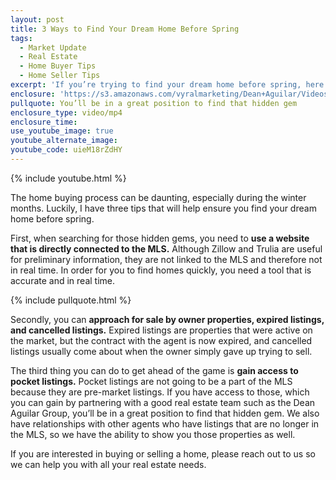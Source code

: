 ```yaml
---
layout: post
title: 3 Ways to Find Your Dream Home Before Spring
tags:
  - Market Update
  - Real Estate
  - Home Buyer Tips
  - Home Seller Tips
excerpt: 'If you’re trying to find your dream home before spring, here are the best ways to make sure you find that hidden gem.'
enclosure: 'https://s3.amazonaws.com/vyralmarketing/Dean+Aguilar/Videos/3+Ways+to+Find+Your+Dream+Home+Before+Spring+-+San+Diego+Real+Estate+Agent.mp4'
pullquote: You’ll be in a great position to find that hidden gem
enclosure_type: video/mp4
enclosure_time:
use_youtube_image: true
youtube_alternate_image:
youtube_code: uieM18rZdHY
---
```



{% include youtube.html %}

The home buying process can be daunting, especially during the winter months. Luckily, I have three tips that will help ensure you find your dream home before spring.&nbsp;

First, when searching for those hidden gems, you need to **use a website that is directly connected to the MLS.** Although Zillow and Trulia are useful for preliminary information, they are not linked to the MLS and therefore not in real time. In order for you to find homes quickly, you need a tool that is accurate and in real time.&nbsp;

{% include pullquote.html %}

Secondly, you can **approach for sale by owner properties, expired listings, and cancelled listings.** Expired listings are properties that were active on the market, but the contract with the agent is now expired, and cancelled listings usually come about when the owner simply gave up trying to sell.&nbsp;

The third thing you can do to get ahead of the game is **gain access to pocket listings.** Pocket listings are not going to be a part of the MLS because they are pre-market listings. If you have access to those, which you can gain by partnering with a good real estate team such as the Dean Aguilar Group, you’ll be in a great position to find that hidden gem. We also have relationships with other agents who have listings that are no longer in the MLS, so we have the ability to show you those properties as well.&nbsp;

If you are interested in buying or selling a home, please reach out to us so we can help you with all your real estate needs.